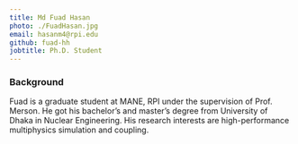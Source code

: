```yaml
---
title: Md Fuad Hasan
photo: ./FuadHasan.jpg
email: hasanm4@rpi.edu
github: fuad-hh
jobtitle: Ph.D. Student
---
```

### Background

Fuad is a graduate student at MANE, RPI under the supervision of Prof. Merson. He got his bachelor’s and master’s degree from University of Dhaka in Nuclear Engineering. His research interests are high-performance multiphysics simulation and coupling.
